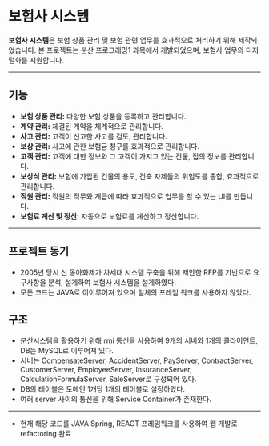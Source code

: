 # 보험사 시스템

**보험사 시스템**은 보험 상품 관리 및 보험 관련 업무를 효과적으로 처리하기 위해 제작되었습니다. 본 프로젝트는 분산 프로그래밍1 과목에서 개발되었으며, 보험사 업무의 디지털화를 지원합니다.
___
## 기능

- **보험 상품 관리:** 다양한 보험 상품을 등록하고 관리합니다.
- **계약 관리:** 체결된 계약을 체계적으로 관리합니다.
- **사고 관리:** 고객이 신고한 사고를 검토, 관리합니다.
- **보상 관리:** 사고에 관한 보험금 청구를 효과적으로 관리합니다.
- **고객 관리:** 고객에 대한 정보와 그 고객이 가지고 있는 건물, 집의 정보를 관리합니다.
- **보상식 관리:** 보험에 가입된 건물의 용도, 건축 자제들의 위험도를 종합, 효과적으로 관리합니다.
- **직원 관리:** 직원의 직무와 계급에 따라 효과적으로 업무를 할 수 있는 UI를 만듭니다.
- **보험료 계산 및 정산:** 자동으로 보험료를 계산하고 정산합니다.
---
## 프로젝트 동기

- 2005년 당시 신 동아화제가 차세대 시스템 구축을 위해 제안한 RFP를 기반으로 요구사항을 분석, 설계하여 보험사 시스템을 설계하였다.
- 모든 코드는 JAVA로 이이루어져 있으며 일체의 프레임 워크를 사용하지 않았다.

## 구조
- 분산시스템을 활용하기 위해 rmi 통신을 사용하여 9개의 서버와 1개의 클라이언트, DB는 MySQL로 이루어져 있다.
- 서버는 CompensateServer, AccidentServer, PayServer, ContractServer, CustomerServer, EmployeeServer, InsuranceServer, CalculationFormulaServer, SaleServer로 구성되어 있다.
- DB의 테이블은 도메인 1개당 1개의 테이블로 설정하였다.
- 여러 server 사이의 통신을 위해 Service Container가 존재한다.
---
- 현재 해당 코드를 JAVA Spring, REACT 프레임워크를 사용하여 웹 개발로 refactoring 완료
